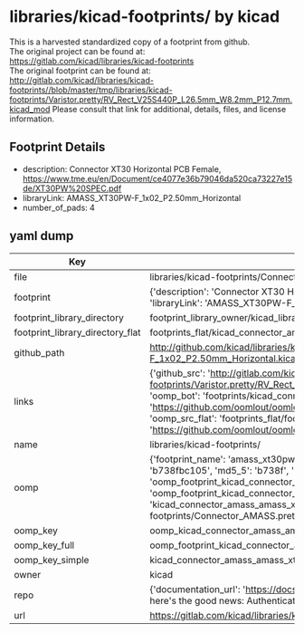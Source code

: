# libraries/kicad-footprints/ by kicad  
This is a harvested standardized copy of a footprint from github.  
The original project can be found at:  
https://gitlab.com/kicad/libraries/kicad-footprints  
The original footprint can be found at:
http://gitlab.com/kicad/libraries/kicad-footprints//blob/master/tmp/libraries/kicad-footprints/Varistor.pretty/RV_Rect_V25S440P_L26.5mm_W8.2mm_P12.7mm.kicad_mod
Please consult that link for additional, details, files, and license information.  
## Footprint Details
* description: Connector XT30 Horizontal PCB Female, https://www.tme.eu/en/Document/ce4077e36b79046da520ca73227e15de/XT30PW%20SPEC.pdf  
* libraryLink: AMASS_XT30PW-F_1x02_P2.50mm_Horizontal  
* number_of_pads: 4  
## yaml dump  
| Key | Value |  
| --- | --- |  
| file | libraries/kicad-footprints/Connector_AMASS.pretty/AMASS_XT30PW-F_1x02_P2.50mm_Horizontal.kicad_mod |  
| footprint | {'description': 'Connector XT30 Horizontal PCB Female, https://www.tme.eu/en/Document/ce4077e36b79046da520ca73227e15de/XT30PW%20SPEC.pdf', 'libraryLink': 'AMASS_XT30PW-F_1x02_P2.50mm_Horizontal', 'number_of_pads': 4} |  
| footprint_library_directory | footprint_library_owner/kicad_libraries/kicad-footprints/ |  
| footprint_library_directory_flat | footprints_flat/kicad_connector_amass_amass_xt30pw_f_1x02_p2_50mm_horizontal/working |  
| github_path | http://github.com/kicad/libraries/kicad-footprints//blob/master/tmp/libraries/kicad-footprints/Connector_AMASS.pretty/AMASS_XT30PW-F_1x02_P2.50mm_Horizontal.kicad_mod |  
| links | {'github_src': 'http://gitlab.com/kicad/libraries/kicad-footprints//blob/master/tmp/libraries/kicad-footprints/Varistor.pretty/RV_Rect_V25S440P_L26.5mm_W8.2mm_P12.7mm.kicad_mod', 'github_src_repo': 'https://gitlab.com/kicad/libraries/kicad-footprints', 'oomp_bot': 'footprints/kicad_connector_amass_amass_xt30pw_f_1x02_p2_50mm_horizontal/working', 'oomp_bot_github': 'https://github.com/oomlout/oomlout_oomp_footprint_bot/tree/main/footprints/kicad_connector_amass_amass_xt30pw_f_1x02_p2_50mm_horizontal/working', 'oomp_src_flat': 'footprints_flat/footprints_flat/kicad_connector_amass_amass_xt30pw_f_1x02_p2_50mm_horizontal/working', 'oomp_src_flat_github': 'https://github.com/oomlout/oomlout_oomp_footprint_src/tree/main/footprints_flat/kicad_connector_amass_amass_xt30pw_f_1x02_p2_50mm_horizontal/working'} |  
| name | libraries/kicad-footprints/ |  
| oomp | {'footprint_name': 'amass_xt30pw_f_1x02_p2_50mm_horizontal', 'library_name': 'connector_amass', 'md5': 'b738fbc10541f81540c0533663c10ef8', 'md5_10': 'b738fbc105', 'md5_5': 'b738f', 'md5_6': 'b738fb', 'oomp_key': 'oomp_kicad_connector_amass_amass_xt30pw_f_1x02_p2_50mm_horizontal', 'oomp_key_extra': 'oomp_footprint_kicad_connector_amass_amass_xt30pw_f_1x02_p2_50mm_horizontal', 'oomp_key_full': 'oomp_footprint_kicad_connector_amass_amass_xt30pw_f_1x02_p2_50mm_horizontal_b738fb', 'oomp_key_simple': 'kicad_connector_amass_amass_xt30pw_f_1x02_p2_50mm_horizontal', 'original_filename': 'libraries/kicad-footprints/Connector_AMASS.pretty/AMASS_XT30PW-F_1x02_P2.50mm_Horizontal.kicad_mod', 'owner_name': 'kicad'} |  
| oomp_key | oomp_kicad_connector_amass_amass_xt30pw_f_1x02_p2_50mm_horizontal |  
| oomp_key_full | oomp_footprint_kicad_connector_amass_amass_xt30pw_f_1x02_p2_50mm_horizontal |  
| oomp_key_simple | kicad_connector_amass_amass_xt30pw_f_1x02_p2_50mm_horizontal |  
| owner | kicad |  
| repo | {'documentation_url': 'https://docs.github.com/rest/overview/resources-in-the-rest-api#rate-limiting', 'message': "API rate limit exceeded for 84.66.173.59. (But here's the good news: Authenticated requests get a higher rate limit. Check out the documentation for more details.)"} |  
| url | https://gitlab.com/kicad/libraries/kicad-footprints |  

